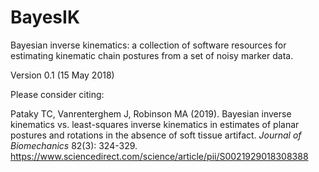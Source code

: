 # BayesIK

Bayesian inverse kinematics:   a collection of software resources for estimating kinematic chain postures from a set of noisy marker data.

Version 0.1   (15 May 2018)


Please consider citing:

Pataky TC, Vanrenterghem J, Robinson MA (2019). Bayesian inverse kinematics vs. least-squares inverse kinematics in estimates of planar postures and rotations in the absence of soft tissue artifact. *Journal of Biomechanics* 82(3): 324-329.
https://www.sciencedirect.com/science/article/pii/S0021929018308388

